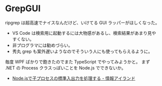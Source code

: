 # GrepGUI
ripgrep は超高速でナイスなんだけど、いけてる GUI ラッパーがほしくなった。
- VS Code は検索用に起動するには大物感があるし、検索結果があまり見やすくない。
- 非プログラマには勧めづらい。
- 秀丸 grep も案外遅いようなのでそういう人にも使ってもらえるように。

毎度 WPF ばかりで飽きたのでまた TypeScript でやってみようかと。
まず .NET の Process クラスっぽいことを Node.js でできないか。
- [Node.jsで子プロセスの標準入出力を処理する - 情報アイランド](http://info-i.net/child-process-spawn-stdio)